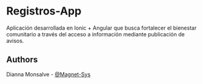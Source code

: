 
# Registros-App

Aplicación desarrollada en Ionic + Angular que busca fortalecer el bienestar comunitario a través del acceso a información mediante publicación de avisos. 

## Authors

Dianna Monsalve - [@Magnet-Sys](https://www.github.com/Magnet-Sys) 
